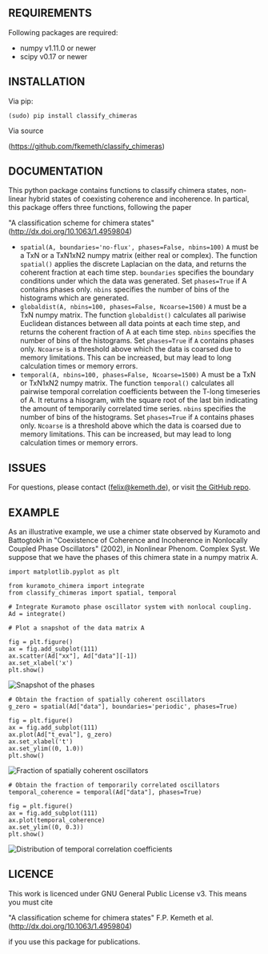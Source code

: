 REQUIREMENTS
---------

Following packages are required:

- numpy v1.11.0 or newer
- scipy v0.17 or newer

INSTALLATION
---------

Via pip:

`(sudo) pip install classify_chimeras`

Via source

(https://github.com/fkemeth/classify_chimeras)

DOCUMENTATION
---------

This python package contains functions to classify chimera states,
non-linear hybrid states of coexisting coherence and incoherence.
In partical, this package offers three functions, following the paper

"A classification scheme for chimera states"
(http://dx.doi.org/10.1063/1.4959804)

- `spatial(A, boundaries='no-flux', phases=False, nbins=100)`
`A` must be a TxN or a TxN1xN2 numpy matrix (either real or complex).
The function `spatial()` applies the discrete Laplacian on the data, and returns the coherent
fraction at each time step. `boundaries` specifies the boundary conditions under which the data was
generated. Set `phases=True` if A contains phases only. `nbins` specifies the number of bins of the histograms
which are generated.
- `globaldist(A, nbins=100, phases=False, Ncoarse=1500)`
`A` must be a TxN numpy matrix.
The function `globaldist()` calculates all pariwise Euclidean distances between all data points at
each time step, and returns
the coherent fraction of A at each time step.
`nbins` specifies the number of bins of the histograms.
Set `phases=True` if `A` contains phases only.
`Ncoarse` is a threshold above which the data is coarsed due to memory limitations. This can be increased,
but may lead to long calculation times or memory errors.
- `temporal(A, nbins=100, phases=False, Ncoarse=1500)`
A must be a TxN or TxN1xN2 numpy matrix.
The function `temporal()` calculates all pairwise temporal correlation coefficients between
the T-long timeseries of A. It returns a hisogram, with the square root of the last bin indicating the
amount of temporarily correlated time series.
`nbins` specifies the number of bins of the histograms.
Set `phases=True` if `A` contains phases only.
`Ncoarse` is a threshold above which the data is coarsed due to memory limitations. This can be increased,
but may lead to long calculation times or memory errors.

ISSUES
---------

For questions, please contact (<felix@kemeth.de>), or visit [the GitHub repo](https://github.com/fkemeth/classify_chimeras).

EXAMPLE
---------

As an illustrative example, we use a chimer state observed by Kuramoto and Battogtokh in
"Coexistence of Coherence and Incoherence in Nonlocally Coupled Phase Oscillators" (2002),
in Nonlinear Phenom. Complex Syst. We suppose
that we have the phases of this chimera state in a numpy matrix A.

    import matplotlib.pyplot as plt
    
    from kuramoto_chimera import integrate
    from classify_chimeras import spatial, temporal
    
    # Integrate Kuramoto phase oscillator system with nonlocal coupling.
    Ad = integrate()
    
    # Plot a snapshot of the data matrix A

    fig = plt.figure()
    ax = fig.add_subplot(111)
    ax.scatter(Ad["xx"], Ad["data"][-1])
    ax.set_xlabel('x')
    plt.show()

![Snapshot of the phases](/images/kuramoto.jpg)

    # Obtain the fraction of spatially coherent oscillators
    g_zero = spatial(Ad["data"], boundaries='periodic', phases=True)

    fig = plt.figure()
    ax = fig.add_subplot(111)
    ax.plot(Ad["t_eval"], g_zero)
    ax.set_xlabel('t')
    ax.set_ylim((0, 1.0))
    plt.show()

![Fraction of spatially coherent oscillators](/images/kuramoto_g0.jpg)

    # Obtain the fraction of temporarily correlated oscillators
    temporal_coherence = temporal(Ad["data"], phases=True)

    fig = plt.figure()
    ax = fig.add_subplot(111)
    ax.plot(temporal_coherence)
    ax.set_ylim((0, 0.3))
    plt.show()

![Distribution of temporal correlation coefficients](/images/kuramoto_h.jpg)


LICENCE
---------


This work is licenced under GNU General Public License v3.
This means you must cite

"A classification scheme for chimera states"
F.P. Kemeth et al.
(http://dx.doi.org/10.1063/1.4959804)

if you use this package for publications.
